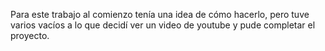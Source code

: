 Para este trabajo al comienzo tenía una idea de cómo hacerlo, pero tuve varios vacíos a lo que decidí ver un video de youtube y pude completar el proyecto.